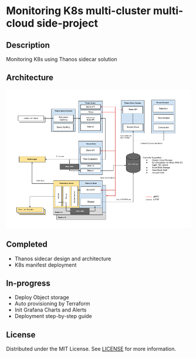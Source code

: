 # Monitoring K8s multi-cluster multi-cloud side-project

## Description
Monitoring K8s using Thanos sidecar solution

## Architecture
![Ref Architecture from Thanos community repository](./Architecture.png)

## Completed
- Thanos sidecar design and architecture
- K8s manifest deployment 

## In-progress
- Deploy Object storage
- Auto provisioning by Terraform
- Init Grafana Charts and Alerts
- Deployment step-by-step guide

## License
Distributed under the MIT License. See [LICENSE](./LICENSE) for more information.
